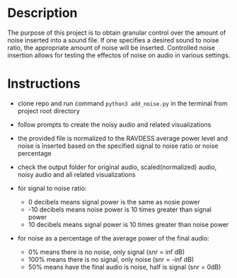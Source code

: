 # Description

The purpose of this project is to obtain granular control over the amount of noise inserted into a sound file. If one specifies a desired sound to noise ratio, the appropriate amount of noise will be inserted. Controlled noise insertion allows for testing the effectos of noise on audio in various settings.

# Instructions

- clone repo and run command ```python3 add_noise.py``` in the terminal from project root directory
- follow prompts to create the noisy audio and related visualizations
- the provided file is normalized to the RAVDESS average power level and noise is inserted based on the specified signal to noise ratio or noise percentage
- check the output folder for original audio, scaled(normalized) audio, noisy audio and all related visualizations

- for signal to noise ratio:
  - 0 decibels means signal power is the same as nosie power
  - -10 decibels means noise power is 10 times greater than signal power
  - 10 decibels means signal power is 10 times greater than noise power

- for noise as a percentage of the average power of the final audio:
  - 0% means there is no noise, only signal (snr = inf dB)
  - 100% means there is no signal, only noise (snr = -inf dB)
  - 50% means have the final audio is noise, half is signal (snr = 0dB)